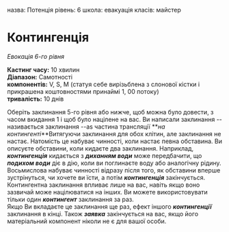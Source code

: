 назва: Потенція рівень: 6 школа: евакуація класів: майстер

# Контингенція
_Евокація 6-го рівня_

**Кастинг часу:** 10 хвилин    
**Діапазон:** Самотності    
**компонентів:** V, S, М (статуя себе вирізьблена з слонової кістки і прикрашена коштовностями принаймі 1, 00 потоку)    
**тривалість:** 10 днів

Оберіть заклинання 5-го рівня або нижче, щоб можна було довести, з часом вкидання 1 і щоб було націлене на вас. Ви написали заклинання --називається заклинання --as частина трансляції **_на контингенті_**Витягуючи заклинання для обох клітин, але заклинання не настає. Натомість це набуває чинності, коли настає певна обставина. Ви описуєте обставини, коли кидаєте два заклинання. Наприклад, **_контингенція_** кидається з **_диханням води_** може передбачити, що **_подихом води_** діє в дію, коли ви поглинаєте воду або аналогічну рідину.    
Восьмислова набуває чинності відразу після того, як обставини вперше зустрінуться, чи хочете ви їсти, а потім **_контингенція_** закінчується. Контингентна заклинання впливає лише на вас, навіть якщо воно зазвичай може націлюватися на інших. Ви можете використовувати тільки один **_контингент_** заклинання за раз.    
Якщо Ви вкладаєте це заклинання ще раз, ефект іншого **_контингенції_** заклинання в кінці. Також **_заявка_** закінчується на вас, якщо його матеріальний компонент ніколи не є для вашої особи.